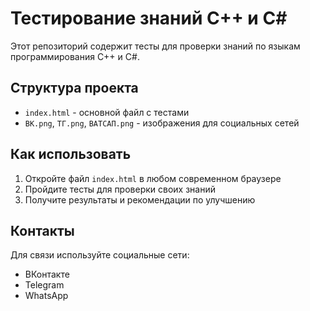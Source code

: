 # Тестирование знаний C++ и C#

Этот репозиторий содержит тесты для проверки знаний по языкам программирования C++ и C#.

## Структура проекта

- `index.html` - основной файл с тестами
- `ВК.png`, `ТГ.png`, `ВАТСАП.png` - изображения для социальных сетей

## Как использовать

1. Откройте файл `index.html` в любом современном браузере
2. Пройдите тесты для проверки своих знаний
3. Получите результаты и рекомендации по улучшению

## Контакты

Для связи используйте социальные сети:
- ВКонтакте
- Telegram
- WhatsApp 
